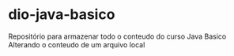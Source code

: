 # dio-java-basico
Repositório para armazenar todo o conteudo do curso Java Basico
Alterando o conteudo de um arquivo local
